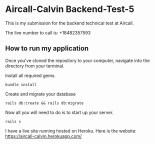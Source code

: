 # Aircall-Calvin Backend-Test-5

This is my submission for the backend technical test at Aircall.

The live number to call is:
+18482357593

## How to run my application

Once you've cloned the repository to your computer, navigate into the directory from your terminal.

Install all required gems.

```
bundle install
```

Create and migrate your database
```
rails db:create && rails db:migrate
```

Now all you will need to do is to start up your server.
```
rails s
```

I have a live site running hosted on Heroku. Here is the website:
https://aircall-calvin.herokuapp.com/
